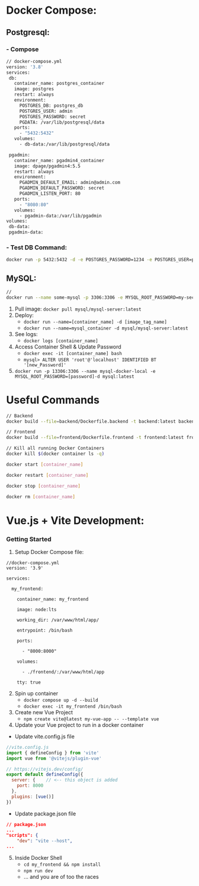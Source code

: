 # Docker Compose:

## Postgresql:
### - Compose
```bash
// docker-compose.yml
version: '3.8'
services:
 db:
   container_name: postgres_container
   image: postgres
   restart: always
   environment:
     POSTGRES_DB: postgres_db
     POSTGRES_USER: admin
     POSTGRES_PASSWORD: secret
     PGDATA: /var/lib/postgresql/data
   ports:
     - "5432:5432"
   volumes:
     - db-data:/var/lib/postgresql/data

 pgadmin:
   container_name: pgadmin4_container
   image: dpage/pgadmin4:5.5
   restart: always
   environment:
     PGADMIN_DEFAULT_EMAIL: admin@admin.com
     PGADMIN_DEFAULT_PASSWORD: secret
     PGADMIN_LISTEN_PORT: 80
   ports:
     - "8080:80"
   volumes:
     - pgadmin-data:/var/lib/pgadmin
volumes:
 db-data:
 pgadmin-data:
```
### - Test DB Command:
```bash
docker run -p 5432:5432 -d -e POSTGRES_PASSWORD=1234 -e POSTGRES_USER=postgres -e POSTGRES_DB=test postgres
```

## MySQL:
```bash
// 
docker run --name some-mysql -p 3306:3306 -e MYSQL_ROOT_PASSWORD=my-sec-pw -d mysql:tag)


```
1.  Pull image: `docker pull mysql/mysql-server:latest` 
2. Deploy:
	- `docker run --name=[container_name] -d [image_tag_name]`
	- `docker run --name=mysql_container -d mysql/mysql-server:latest`
3. See logs:
	- `docker logs [container_name]`
4. Access Container Shell & Update Password
	- `docker exec -it [container_name] bash`
	- `mysql> ALTER USER 'root'@'localhost' IDENTIFIED BT '[new_Password]'` 
5. `docker run -p 13306:3306 --name mysql-docker-local -e MYSQL_ROOT_PASSWORD=[password]-d mysql:latest`
# Useful Commands
```bash
// Backend 
docker build --file=backend/Dockerfile.backend -t backend:latest backend 

// Frontend
docker build --file=frontend/Dockerfile.frontend -t frontend:latest frontend

// Kill all running Docker Containers
docker kill $(docker container ls -q)

docker start [container_name]

docker restart [container_name]

docker stop [container_name]

docker rm [container_name]
```


# Vue.js + Vite Development:
### Getting Started
1.  Setup Docker Compose file: 
```
//docker-compose.yml
version: '3.9'

services:

  my_frontend:

    container_name: my_frontend

    image: node:lts

    working_dir: /var/www/html/app/

    entrypoint: /bin/bash

    ports:

      - "8000:8000"

    volumes:

      - ./frontend/:/var/www/html/app

    tty: true
```
2.  Spin up container
	- `docker compose up -d --build`
	- `docker exec -it my_frontend /bin/bash`
3. Create new Vue Project
	- `npm create vite@latest my-vue-app -- --template vue`
4. Update your Vue project to run in a docker container
- Update vite.config.js file
```js
//vite.config.js
import { defineConfig } from 'vite'
import vue from '@vitejs/plugin-vue'

// https://vitejs.dev/config/
export default defineConfig({
  server: {    // <-- this object is added
    port: 8000
  },
  plugins: [vue()]
})
```
- Update package.json file
```json
// package.json
...
"scripts": {
    "dev": "vite --host",
...
```
5. Inside Docker Shell
	- `cd my_frontend && npm install`
	- `npm run dev` 
	- ... and you are of too the races